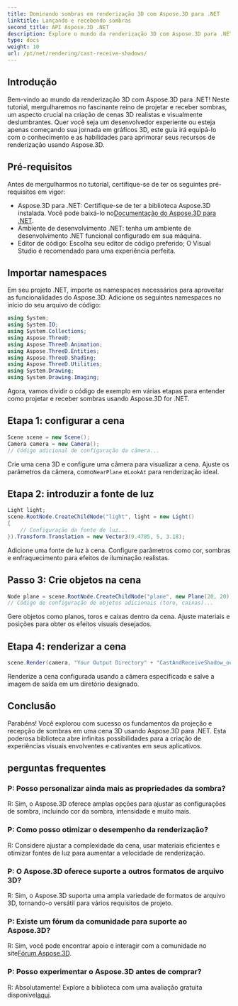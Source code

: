 ```yaml
---
title: Dominando sombras em renderização 3D com Aspose.3D para .NET
linktitle: Lançando e recebendo sombras
second_title: API Aspose.3D .NET
description: Explore o mundo da renderização 3D com Aspose.3D para .NET. Projete e receba sombras sem esforço. Baixe o seu teste gratuito agora!
type: docs
weight: 10
url: /pt/net/rendering/cast-receive-shadows/
---
```

## Introdução
Bem-vindo ao mundo da renderização 3D com Aspose.3D para .NET! Neste tutorial, mergulharemos no fascinante reino de projetar e receber sombras, um aspecto crucial na criação de cenas 3D realistas e visualmente deslumbrantes. Quer você seja um desenvolvedor experiente ou esteja apenas começando sua jornada em gráficos 3D, este guia irá equipá-lo com o conhecimento e as habilidades para aprimorar seus recursos de renderização usando Aspose.3D.
## Pré-requisitos
Antes de mergulharmos no tutorial, certifique-se de ter os seguintes pré-requisitos em vigor:
-  Aspose.3D para .NET: Certifique-se de ter a biblioteca Aspose.3D instalada. Você pode baixá-lo no[Documentação do Aspose.3D para .NET](https://reference.aspose.com/3d/net/).
- Ambiente de desenvolvimento .NET: tenha um ambiente de desenvolvimento .NET funcional configurado em sua máquina.
- Editor de código: Escolha seu editor de código preferido; O Visual Studio é recomendado para uma experiência perfeita.
## Importar namespaces
Em seu projeto .NET, importe os namespaces necessários para aproveitar as funcionalidades do Aspose.3D. Adicione os seguintes namespaces no início do seu arquivo de código:
```csharp
using System;
using System.IO;
using System.Collections;
using Aspose.ThreeD;
using Aspose.ThreeD.Animation;
using Aspose.ThreeD.Entities;
using Aspose.ThreeD.Shading;
using Aspose.ThreeD.Utilities;
using System.Drawing;
using System.Drawing.Imaging;
```
Agora, vamos dividir o código de exemplo em várias etapas para entender como projetar e receber sombras usando Aspose.3D for .NET.
## Etapa 1: configurar a cena
```csharp
Scene scene = new Scene();
Camera camera = new Camera();
// Código adicional de configuração da câmera...
```
 Crie uma cena 3D e configure uma câmera para visualizar a cena. Ajuste os parâmetros da câmera, como`NearPlane` e`LookAt` para renderização ideal.
## Etapa 2: introduzir a fonte de luz
```csharp
Light light;
scene.RootNode.CreateChildNode("light", light = new Light()
{
    // Configuração da fonte de luz...
}).Transform.Translation = new Vector3(9.4785, 5, 3.18);
```
Adicione uma fonte de luz à cena. Configure parâmetros como cor, sombras e enfraquecimento para efeitos de iluminação realistas.
## Passo 3: Crie objetos na cena
```csharp
Node plane = scene.RootNode.CreateChildNode("plane", new Plane(20, 20));
// Código de configuração de objetos adicionais (toro, caixas)...
```
Gere objetos como planos, toros e caixas dentro da cena. Ajuste materiais e posições para obter os efeitos visuais desejados.
## Etapa 4: renderizar a cena
```csharp
scene.Render(camera, "Your Output Directory" + "CastAndReceiveShadow_out.png", new Size(1024, 1024), ImageFormat.Png, opt);
```
Renderize a cena configurada usando a câmera especificada e salve a imagem de saída em um diretório designado.
## Conclusão
Parabéns! Você explorou com sucesso os fundamentos da projeção e recepção de sombras em uma cena 3D usando Aspose.3D para .NET. Esta poderosa biblioteca abre infinitas possibilidades para a criação de experiências visuais envolventes e cativantes em seus aplicativos.
## perguntas frequentes
### P: Posso personalizar ainda mais as propriedades da sombra?
R: Sim, o Aspose.3D oferece amplas opções para ajustar as configurações de sombra, incluindo cor da sombra, intensidade e muito mais.
### P: Como posso otimizar o desempenho da renderização?
R: Considere ajustar a complexidade da cena, usar materiais eficientes e otimizar fontes de luz para aumentar a velocidade de renderização.
### P: O Aspose.3D oferece suporte a outros formatos de arquivo 3D?
R: Sim, o Aspose.3D suporta uma ampla variedade de formatos de arquivo 3D, tornando-o versátil para vários requisitos de projeto.
### P: Existe um fórum da comunidade para suporte ao Aspose.3D?
 R: Sim, você pode encontrar apoio e interagir com a comunidade no site[Fórum Aspose.3D](https://forum.aspose.com/c/3d/18).
### P: Posso experimentar o Aspose.3D antes de comprar?
 R: Absolutamente! Explore a biblioteca com uma avaliação gratuita disponível[aqui](https://releases.aspose.com/).